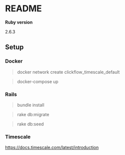 # README

**Ruby version**

2.6.3

## Setup 

### Docker
> docker network create clickflow_timescale_default

> docker-compose up

### Rails

> bundle install

> rake db:migrate

> rake db:seed

### Timescale 

https://docs.timescale.com/latest/introduction